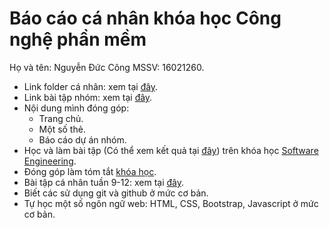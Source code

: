 ﻿# Báo cáo cá nhân khóa học Công nghệ phần mềm
Họ và tên: Nguyễn Đức Công
MSSV: 16021260.
* Link folder cá nhân: xem tại [đây](https://github.com/truonganhhoang/INT2208-2-2018/tree/master/NguyenDucCong).
* Link bài tập nhóm: xem tại [đây](https://github.com/truonganhhoang/INT2208-2-2018/tree/master/nhom-(everest)).
* Nội dung mình đóng góp:
   * Trang chủ.
   * Một số thẻ.
   * Báo cáo dự án nhóm.
* Học và làm bài tập (Có thể xem kết quả tại [đây](https://github.com/truonganhhoang/INT2208-2-2018/tree/master/NguyenDucCong)) trên khóa học [Software Engineering](https://courses.edx.org/courses/course-v1:UBCx+SoftEng1x+1T2018/course/).
* Đóng góp làm tóm tắt [khóa học](https://docs.google.com/document/d/1a4i_31R8WBUAnF91syr1FwBpKoAiTY6rEJt1xWjb74M).
* Bài tập cá nhân tuần 9-12: xem tại [đây](https://github.com/truonganhhoang/INT2208-2-2018/tree/master/NguyenDucCong/Tinycard).
* Biết các sử dụng git và github ở mức cơ bản.
* Tự học một số ngôn ngữ web: HTML, CSS, Bootstrap, Javascript ở mức cơ bản.

